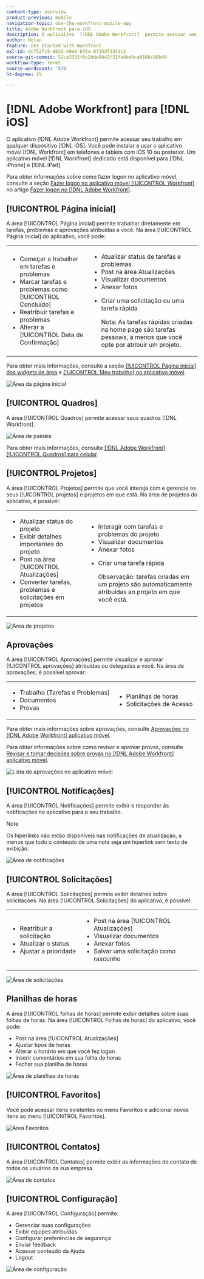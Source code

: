 ```yaml
---
content-type: overview
product-previous: mobile
navigation-topic: use-the-workfront-mobile-app
title: Adobe Workfront para iOS
description: O aplicativo  [!DNL Adobe Workfront]  permite acessar seu trabalho em qualquer dispositivo iOS. Você pode instalar e usar o  [!DNL Workfront] aplicativo móvel em telefones e tablets com o iOS 10 ou posterior. Um aplicativo móvel  [!DNL Workfront]  dedicado está disponível para a iPhone e a iPad.
author: Nolan
feature: Get Started with Workfront
exl-id: dcf52fc5-8029-49e0-bf6a-0733df334dc2
source-git-commit: 52ca3335f6c2dde0442f31fb4bd4ca0180c96b40
workflow-type: tm+mt
source-wordcount: '570'
ht-degree: 2%

---
```


# [!DNL Adobe Workfront] para [!DNL iOS]

O aplicativo [!DNL Adobe Workfront] permite acessar seu trabalho em qualquer dispositivo [!DNL iOS]. Você pode instalar e usar o aplicativo móvel [!DNL Workfront] em telefones e tablets com iOS 10 ou posterior. Um aplicativo móvel [!DNL Workfront] dedicado está disponível para [!DNL iPhone] e [!DNL iPad].

Para obter informações sobre como fazer logon no aplicativo móvel, consulte a seção [Fazer logon no aplicativo móvel [!UICONTROL Workfront]](../../../workfront-basics/manage-your-account-and-profile/managing-your-workfront-account/log-in-to-workfront.md#log) no artigo [Fazer logon no [!DNL Adobe Workfront]](../../../workfront-basics/manage-your-account-and-profile/managing-your-workfront-account/log-in-to-workfront.md).

## [!UICONTROL Página inicial]

A área [!UICONTROL Página inicial] permite trabalhar diretamente em tarefas, problemas e aprovações atribuídas a você. Na área [!UICONTROL Página inicial] do aplicativo, você pode:

<table style="table-layout:auto"> 
 <col> 
 <col> 
 <tbody> 
  <tr> 
   <td> 
    <ul> 
     <li>Começar a trabalhar em tarefas e problemas</li> 
     <li>Marcar tarefas e problemas como [!UICONTROL Concluído]</li> 
     <li>Reatribuir tarefas e problemas</li> 
     <li>Alterar a [!UICONTROL Data de Confirmação]</li> 
    </ul> </td> 
   <td> 
    <ul> 
     <li>Atualizar status de tarefas e problemas</li> 
     <li>Post na área Atualizações</li> 
     <li>Visualizar documentos</li> 
     <li>Anexar fotos</li> 
     <li> <p>Criar uma solicitação ou uma tarefa rápida</p> <p>Nota: As tarefas rápidas criadas na home page são tarefas pessoais, a menos que você opte por atribuir um projeto.</p> </li> 
    </ul> </td> 
  </tr> 
 </tbody> 
</table>

Para obter mais informações, consulte a seção [[!UICONTROL Página inicial] dos widgets de área](../../../workfront-basics/mobile-apps/using-the-workfront-mobile-app/home-area-widgets-mobile.md) e [[!UICONTROL Meu trabalho] no aplicativo móvel](../../../workfront-basics/mobile-apps/using-the-workfront-mobile-app/my-work-section-mobile.md).

![Área da página inicial](assets/mobile-home-area.png)

## [!UICONTROL Quadros]

A área [!UICONTROL Quadros] permite acessar seus quadros [!DNL Workfront].

![Área de painéis](assets/mobile-all-boards-displayed.png)

Para obter mais informações, consulte [[!DNL Adobe Workfront] [!UICONTROL Quadros] para celular](/help/quicksilver/workfront-basics/mobile-apps/using-the-workfront-mobile-app/mobile-boards.md).

## [!UICONTROL Projetos]

A área [!UICONTROL Projetos] permite que você interaja com e gerencie os seus [!UICONTROL projetos] e projetos em que está. Na área de projetos do aplicativo, é possível:

<table style="table-layout:auto"> 
 <col> 
 <col> 
 <tbody> 
  <tr> 
   <td> 
    <ul> 
     <li>Atualizar status do projeto</li> 
     <li>Exibir detalhes importantes do projeto</li> 
     <li>Post na área [!UICONTROL Atualizações]</li> 
     <li>Converter tarefas, problemas e solicitações em projetos</li> 
    </ul> </td> 
   <td> 
    <ul> 
     <li>Interagir com tarefas e problemas do projeto</li> 
     <li>Visualizar documentos</li> 
     <li>Anexar fotos</li> 
     <li> <p>Criar uma tarefa rápida</p> <p>Observação: tarefas criadas em um projeto são automaticamente atribuídas ao projeto em que você está. </p> </li> 
    </ul> </td> 
  </tr> 
 </tbody> 
</table>

![Área de projetos](assets/mobile-projects-area.png)

## Aprovações

A área [!UICONTROL Aprovações] permite visualizar e aprovar [!UICONTROL aprovações] atribuídas ou delegadas a você. Na área de aprovações, é possível aprovar:

<table style="table-layout:auto">
 <col>
 <col>
 <tbody>
  <tr>
   <td>
    <ul>
     <li>Trabalho (Tarefas e Problemas)</li>
     <li>Documentos</li>
     <li>Provas </li>
    </ul> </td>
   <td>
    <ul>
     <li>Planilhas de horas</li>
     <li>Solicitações de Acesso</li>
    </ul> </td>
  </tr>
 </tbody>
</table>

Para obter mais informações sobre aprovações, consulte [Aprovações no [!DNL Adobe Workfront] aplicativo móvel](../../../workfront-basics/mobile-apps/using-the-workfront-mobile-app/approvals-in-mobile-app.md).

Para obter informações sobre como revisar e aprovar provas, consulte [Revisar e tomar decisões sobre provas no [!DNL Adobe Workfront] aplicativo móvel](../../../workfront-basics/mobile-apps/using-the-workfront-mobile-app/work-with-proofs-in-mobile-app.md).

![Lista de aprovações no aplicativo móvel](assets/mobile-approvals-adobe-350x574.png)

## [!UICONTROL Notificações]

A área [!UICONTROL Notificações] permite exibir e responder às notificações no aplicativo para o seu trabalho.

>[!NOTE]
>Os hiperlinks não estão disponíveis nas notificações de atualização, a menos que todo o conteúdo de uma nota seja um hiperlink sem texto de exibição.

![Área de notificações](assets/mobile-notifications-area.png)

## [!UICONTROL Solicitações]

A área [!UICONTROL Solicitações] permite exibir detalhes sobre solicitações. Na área [!UICONTROL Solicitações] do aplicativo, é possível:

<table style="table-layout:auto">
 <col>
 <col>
 <tbody>
  <tr>
   <td>
    <ul>
     <li>Reatribuir a solicitação</li>
     <li>Atualizar o status</li>
     <li>Ajustar a prioridade</li>
    </ul> </td>
   <td>
    <ul>
     <li>Post na área [!UICONTROL Atualizações]</li>
     <li>Visualizar documentos</li>
     <li>Anexar fotos</li>
     <li>Salvar uma solicitação como rascunho</li>
    </ul> </td>
  </tr>
 </tbody>
</table>

![Área de solicitações](assets/mobile-requests-area.png)

## Planilhas de horas

A área [!UICONTROL folhas de horas] permite exibir detalhes sobre suas folhas de horas. Na área [!UICONTROL Folhas de horas] do aplicativo, você pode:

* Post na área [!UICONTROL Atualizações]
* Ajustar tipos de horas
* Alterar o horário em que você fez logon
* Inserir comentários em sua folha de horas
* Fechar sua planilha de horas

![Área de planilhas de horas](assets/mobile-timesheets-area.png)

## [!UICONTROL Favoritos]

Você pode acessar itens existentes no menu Favoritos e adicionar novos itens ao menu [!UICONTROL Favoritos].

![Área Favoritos](assets/mobile-favorites-area.png)

## [!UICONTROL Contatos]

A área [!UICONTROL Contatos] permite exibir as informações de contato de todos os usuários da sua empresa.

![Área de contatos](assets/mobile-contacts-area.png)

## [!UICONTROL Configuração]

A área [!UICONTROL Configuração] permite:

* Gerenciar suas configurações
* Exibir equipes atribuídas
* Configurar preferências de segurança
* Enviar feedback
* Acessar conteúdo da Ajuda
* Logout

![Área de configuração](assets/ios-configuration-area.png)
